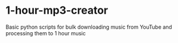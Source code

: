 # 1-hour-mp3-creator
 Basic python scripts for bulk downloading music from YouTube and processing     them to 1 hour music
